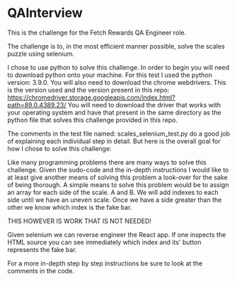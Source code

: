 # QAInterview

This is the challenge for the Fetch Rewards QA Engineer role.

The challenge is to, in the most efficient manner possible, solve the scales puzzle using selenium.

I chose to use python to solve this challenge. In order to begin you will need to download python onto your machine. For this test I used the python version: 3.9.0. You will also need to download the chrome webdrivers. This is the version used and the version present in this repo: https://chromedriver.storage.googleapis.com/index.html?path=89.0.4389.23/
You will need to download the driver that works with your operating system and have that present in the same directory as the python file that solves this challenge provided in this repo.

The comments in the test file named: scales_selenium_test.py do a good job of explaining each individual step in detail. But here is the overall goal for how I chose to solve this challenge:

Like many programming problems there are many ways to solve this challenge. Given the sudo-code and the in-depth instructions I would like to at least give another means of solving this problem a look-over for the sake of being thorough. A simple means to solve this problem would be to assign an array for each side of the scale. A and B. We will add indexes to each side until we have an uneven scale. Once we have a side greater than the other we know which index is the fake bar.

THIS HOWEVER IS WORK THAT IS NOT NEEDED!

Given selenium we can reverse engineer the React app. If one inspects the HTML source you can see immediately which index and its' button represents the fake bar.

For a more in-depth step by step instructions be sure to look at the comments in the code.
